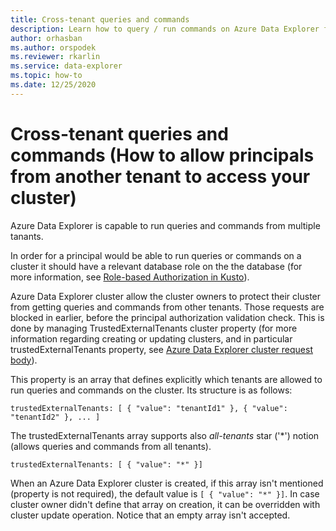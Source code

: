 ```yaml
---
title: Cross-tenant queries and commands
description: Learn how to query / run commands on Azure Data Explorer from multiple tenants.
author: orhasban
ms.author: orspodek
ms.reviewer: rkarlin 
ms.service: data-explorer
ms.topic: how-to
ms.date: 12/25/2020
---
```

# Cross-tenant queries and commands (How to allow principals from another tenant to access your cluster)

Azure Data Explorer is capable to run queries and commands from multiple tanants. 

In order for a principal would be able to run queries or commands on a cluster it should have a relevant database role on the the database (for more information, see [Role-based Authorization in Kusto](./kusto/management/access-control/role-based-authorization.md)).

Azure Data Explorer cluster allow the cluster owners to protect their cluster from getting queries and commands from other tenants. Those requests are blocked in earlier, before the principal authorization validation check. This is done by managing TrustedExternalTenants cluster property (for more information regarding creating or updating clusters, and in particular trustedExternalTenants property, see [Azure Data Explorer cluster request body](https://docs.microsoft.com/rest/api/azurerekusto/clusters/createorupdate#request-body)).

This property is an array that defines explicitly which tenants are allowed to run queries and commands on the cluster. Its structure is as follows:

```
trustedExternalTenants: [ { "value": "tenantId1" }, { "value": "tenantId2" }, ... ]
```

The trustedExternalTenants array supports also _all-tenants_ star ('*') notion (allows queries and commands from all tenants). 

```
trustedExternalTenants: [ { "value": "*" }]
```

When an Azure Data Explorer cluster is created, if this array isn't mentioned (property is not required), the default value is `[ { "value": "*" }]`. In case cluster owner didn't define that array on creation, it can be overridden with cluster update operation. Notice that an empty array isn't accepted.
